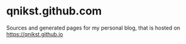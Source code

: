 # qnikst.github.com

Sources and generated pages for my personal blog, that is hosted on https://qnikst.github.io
